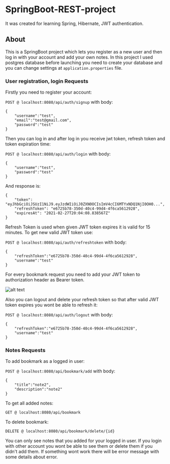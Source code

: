 # SpringBoot-REST-project

It was created for learning Spring, Hibernate, JWT authentication.

## About

This is a SpringBoot project which lets you register as a new user and then log in with your account and add your own notes. In this project I used postgres database before launching you need to create your database and you can change settings at `application.properties` file.

### User registration, login Requests

Firstly you need to register your account:

`POST @ localhost:8080/api/auth/signup` with body:
```
{
    "username":"test",
    "email":"test@gmail.com",
    "password":"test"
}
```

Then you can log in and after log in you receive jwt token, refresh token and token expiration time:

`POST @ localhost:8080/api/auth/login` with body:
```
{
    "username":"test",
    "password":"test"
}
```
And response is:
```
{
    "token": "eyJhbGciOiJSUzI1NiJ9.eyJzdWIiOiJ0ZXN0OCIsImV4cCI6MTYxNDQ1NjI0OH0...",
    "refreshToken": "e6725b78-350d-40c4-99d4-4f6ca5612928",
    "expiresAt": "2021-02-27T20:04:08.838567Z"
}
```
Refresh Token is used when given JWT token expires it is valid for 15 minutes. To get new valid JWT token use:

`POST @ localhost:8080/api/auth/refreshtoken` with body:
```
{
    "refreshToken":"e6725b78-350d-40c4-99d4-4f6ca5612928",
    "username":"test"
}
```
For every bookmark request you need to add your JWT token to authorization header as Bearer token.

![alt text](https://i.imgur.com/YSQMtAJ.png)

Also you can logout and delete your refresh token so that after valid JWT token expires you wont be able to refresh it:

`POST @ localhost:8080/api/auth/logout` with body:
```
{
    "refreshToken":"e6725b78-350d-40c4-99d4-4f6ca5612928",
    "username":"test"
}
```
### Notes Requests

To add bookmark as a logged in user:

`POST @ localhost:8080/api/bookmark/add` with body:
```
{
    "title":"note2",
    "description":"note2"
}
```
To get all added notes:

`GET @ localhost:8080/api/bookmark`

To delete bookmark:

`DELETE @ localhost:8080/api/bookmark/delete/{id}`

You can only see notes that you added for your logged in user. If you login with other account you wont be able to see them or delete them if you didn't add them. If something wont work there will be error message with some details about error.



